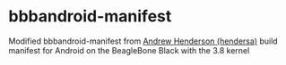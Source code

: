 # bbbandroid-manifest
Modified bbbandroid-manifest from <a href="https://github.com/hendersa/bbbandroid-manifest">Andrew Henderson (hendersa)</a> build manifest for Android on the BeagleBone Black with the 3.8 kernel
